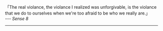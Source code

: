 
「The real violance, the violance I realized was unforgivable, is the violance that we do to ourselves when we're too afraid to be who we really are.」\
--- *Sense 8*

---
